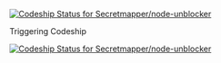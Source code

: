 ﻿[ ![Codeship Status for Secretmapper/node-unblocker](https://codeship.io/projects/8e52c130-13d8-0132-f99b-7e766fb00fe0/status)](https://codeship.io/projects/33354)

Triggering Codeship

[ ![Codeship Status for Secretmapper/node-unblocker](https://codeship.io/projects/47e69a70-3b1c-0132-07ea-3e685363fd03/status)](https://codeship.io/projects/42538)
